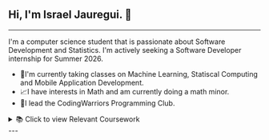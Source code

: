 ## Hi, I'm Israel Jauregui. 👋

---
I'm a computer science student that is passionate about Software Development and Statistics. I'm actively seeking a Software Developer internship for Summer 2026.
* 🤖I'm currently taking classes on Machine Learning, Statiscal Computing and Mobile Application Development.
* 📈I have interests in Math and am currently doing a math minor.
* 📱I lead the CodingWarriors Programming Club.

<details>
<summary>📚 Click to view Relevant Coursework</summary>

### 🍂 Fall 2025 Courses (Current)
* **CSCI 4840:** Machine Learning
* **CSCI 3660:** Mobile Application Development
* **CSCI 3510:** Networking and Internet Programming
* **CSCI 3410:** Databases
* **MATH 3345:** Statistical Computing

### ✅ Completed Computer Science
* **CSCI 3250:** Computer Security
* **CSCI 3200:** Data Structures and Analysis of Algorithms
* **CSCI 3100:** Computer Organization and Architecture
* **CSCI 3000:** Web Programming
* **CSCI 2150:** Computer Ethics and Social Issues
* **CSCI 1302H:** Computer Science II - Honors
* **CSCI 1301:** Computer Science I
* **CSCI 1250:** Information Technologies

### ✅ Completed Mathematics
* **MATH 3650:** Linear Algebra
* **MATH 3350:** Probability and Statistics
* **MATH 2510:** Discrete Math
* **MATH 2460:** Calculus II
* **MATH 1450:** Calculus I
* **MATH 1401H:** Elementary Statistics (Python) - Honors
* **MATH 1113H:** Precalculus - Honors

</details>
---





<!--
**Israel-Jauregui/Israel-Jauregui** is a ✨ _special_ ✨ repository because its `README.md` (this file) appears on your GitHub profile.

Here are some ideas to get you started:

- 🔭 I’m currently working on ...
- 🌱 I’m currently learning ...
- 👯 I’m looking to collaborate on ...
- 🤔 I’m looking for help with ...
- 💬 Ask me about ...
- 📫 How to reach me: ...
- 😄 Pronouns: ...
- ⚡ Fun fact: ...
-->
